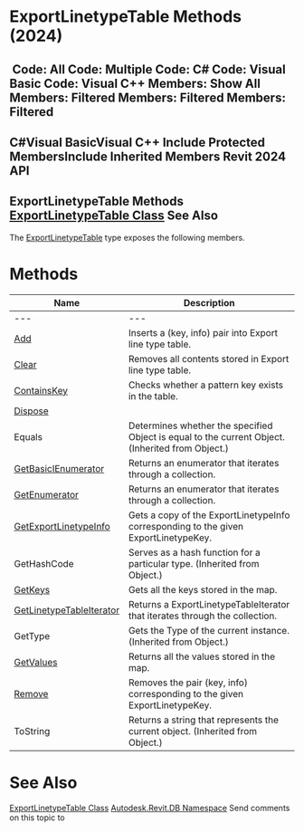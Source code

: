 # ExportLinetypeTable Methods (2024)

﻿
 Code: All Code: Multiple Code: C# Code: Visual Basic Code: Visual C++  Members: Show All Members: Filtered Members: Filtered Members: Filtered   
---  
C#Visual BasicVisual C++
Include Protected MembersInclude Inherited Members
Revit 2024 API  
---  
ExportLinetypeTable Methods  
[ExportLinetypeTable Class](136c6197-2f4c-5686-e70c-09cee48b71ad.md "ExportLinetypeTable Class") See Also  
---  
The [ExportLinetypeTable](136c6197-2f4c-5686-e70c-09cee48b71ad.md "ExportLinetypeTable Class") type exposes the following members.
# Methods
| Name | Description |
| --- | --- |
| --- | --- | --- |
| [Add](5c42f213-1bd5-bcb0-acbe-0997d0609574.md "Add Method") | Inserts a (key, info) pair into Export line type table. |
| [Clear](969905cc-3f59-e94e-6cc5-97a504d164cf.md "Clear Method") | Removes all contents stored in Export line type table. |
| [ContainsKey](ff5e52b2-b09c-c15d-edbd-988b3f41a6f8.md "ContainsKey Method") | Checks whether a pattern key exists in the table. |
| [Dispose](015d4647-1bb1-6197-7c3b-c87b15e62bc8.md "Dispose Method") |
| Equals | Determines whether the specified Object is equal to the current Object. (Inherited from Object.) |
| [GetBasicIEnumerator](3ce14b4a-0907-1787-2390-2ef11e8df2cc.md "GetBasicIEnumerator Method") | Returns an enumerator that iterates through a collection. |
| [GetEnumerator](43851cab-1f6a-7a39-9894-13bc9afb38f3.md "GetEnumerator Method") | Returns an enumerator that iterates through a collection. |
| [GetExportLinetypeInfo](3699c956-98ce-c66f-3558-da5b037eff34.md "GetExportLinetypeInfo Method") | Gets a copy of the ExportLinetypeInfo corresponding to the given ExportLinetypeKey. |
| GetHashCode | Serves as a hash function for a particular type.  (Inherited from Object.) |
| [GetKeys](78c1ea60-254d-0e8b-bd26-c099ea7129d7.md "GetKeys Method") | Gets all the keys stored in the map. |
| [GetLinetypeTableIterator](8eb35b75-fc0b-5057-6ffd-e307cbb086cf.md "GetLinetypeTableIterator Method") | Returns a ExportLinetypeTableIterator that iterates through the collection. |
| GetType | Gets the Type of the current instance. (Inherited from Object.) |
| [GetValues](587f0370-2949-d83f-7d9a-dd6d11454741.md "GetValues Method") | Returns all the values stored in the map. |
| [Remove](6c6308ee-72aa-0619-cde8-52e413629f36.md "Remove Method") | Removes the pair (key, info) corresponding to the given ExportLinetypeKey. |
| ToString | Returns a string that represents the current object. (Inherited from Object.) |

# See Also
[ExportLinetypeTable Class](136c6197-2f4c-5686-e70c-09cee48b71ad.md "ExportLinetypeTable Class")
[Autodesk.Revit.DB Namespace](87546ba7-461b-c646-cbb1-2cb8f5bff8b2.md "Autodesk.Revit.DB Namespace")
Send comments on this topic to 